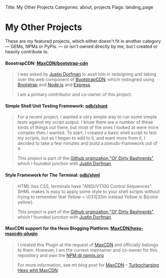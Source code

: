 Title: My Other Projects
Categories: about, projects
Flags: landing_page

# My Other Projects

These are my featured projects, which either doesn't fit in another category &mdash; GEMs, NPMs or PyPIs. &mdash; or isn't owned directly by me, but I created or heavily contribute to.

#### BoostrapCDN: [MaxCDN/bootstrap-cdn](https://github.com/MaxCDN/bootstrap-cdn)

> I was asked by [Justin Dorfman](https://twitter.com/jdorfman) to assit him in redsigning and taking over the web component of [BootstrapCDN](http://www.bootstrapcdn.com), which redisgned using [Bootstrap](http://getbootstrap.com/) and [Node.js](/nodejs) and [Express](/express).
>
> I am a primary contributor and co-owner of this project.

#### Simple Shell Unit Testing Framework: [odb/shunt](https://github.com/odb/shunt)

> For a recent project, I wanted a very simple way to run some simple tests against my script output. I know there are a number of these kinds of things out there, but most of the ones I looked at were more complex then I wanted. To start, I created a basic shell script to test my scripts, but as I began to add to it, and want more from it, I decided to take a few minutes and build a pseudo-framework out of it.
>
> This project is part of the [Github orginzation "Ol' Dirty Bashnerds"](https://github.com), which I founded junction with [Justin Dorfman](https://twitter.com/jdorfman).

#### Style Framework for The Terminal: [odb/shml](https://github.com/odb/shml)

> HTML has CSS, terminals have "ANSI/VT100 Control Sequences". SHML makes is easy to apply some style to your shell scripts without trying to remember that Yellow = \033[33m instead Yellow is $(color yellow).
>
> This project is part of the [Github orginzation "Ol' Dirty Bashnerds"](https://github.com), which I founded junction with [Justin Dorfman](https://twitter.com/jdorfman).

#### MaxCDN support for the Hexo Blogging Platform: [MaxCDN/hexo-maxcdn-plugin](https://github.com/MaxCDN/hexo-maxcdn-plugin)

> I created this Plugin at the request of [MaxCDN] and officially belongs to them. However, I am the current maintainer and co-owner for this repository and own the [NPM @ npmjs.org](https://npmjs.org/package/hexo-maxcdn-plugin)
> 
> For more information, see mt blog post for [MaxCDN] &ndash; [Turbocharging Hexo whit MaxCDN](http://blog.maxcdn.com/turbocharging-hexo-maxcdn/).

[MaxCDN]: http://www.maxcdn.com/
